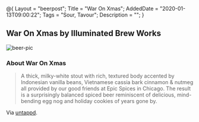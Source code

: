 @{
 Layout = "beerpost";
 Title = "War On Xmas";
 AddedDate = "2020-01-13T09:00:22";
 Tags = "Sour, Tavour";
 Description = "";
 }
 

## War On Xmas by Illuminated Brew Works

![beer-pic]

### About War On Xmas

> A thick, milky-white stout with rich, textured body accented by Indonesian vanilla beans, Vietnamese cassia bark cinnamon & nutmeg all provided by our good friends at Epic Spices in Chicago. The result is a surprisingly balanced spiced beer reminiscent of delicious, mind-bending egg nog and holiday cookies of years gone by.

Via [untappd][untappd-url].

[untappd-url]: <https://untappd.com//b/illuminated-brew-works-war-on-xmas/2421778>
[beer-pic]: https://jasonpowley.com/assets/img/2020-01-13-war-on-xmas.jpeg "War On Xmas by Illuminated Brew Works"
